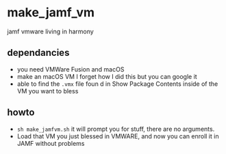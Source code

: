 # make_jamf_vm
jamf vmware living in harmony

## dependancies
* you need VMWare Fusion and macOS
* make an macOS VM I forget how I did this but you can google it
* able to find the `.vmx` file foun d in Show Package Contents inside of the VM you want to bless

## howto
* `sh make_jamfvm.sh` it will prompt you for stuff, there are no arguments.
* Load that VM you just blessed in VMWARE, and now you can enroll it in JAMF without problems
